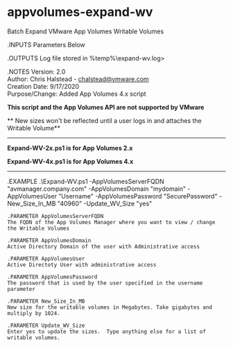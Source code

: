 # appvolumes-expand-wv
Batch Expand VMware App Volumes Writable Volumes

.INPUTS
  Parameters Below

.OUTPUTS
  Log file stored in %temp%\expand-wv.log>

.NOTES
  Version:  2.0 <br />
  Author:   Chris Halstead - chalstead@vmware.com <br />
  Creation Date:  9/17/2020 <br />
  Purpose/Change: Added App Volumes 4.x script<br/>

  **This script and the App Volumes API are not supported by VMware**<br />

** New sizes won't be reflected until a user logs in and attaches the Writable Volume**

------

**Expand-WV-2x.ps1 is for App Volumes 2.x**

**Expand-WV-4x.ps1 is for App Volumes 4.x**

------

.EXAMPLE
 .\Expand-WV.ps1 
        -AppVolumesServerFQDN "avmanager.company.com"
        -AppVolumesDomain "mydomain" 
        -AppVolumesUser "Username" 
        -AppVolumesPassword "SecurePassword" 
        -New_Size_In_MB "40960" 
        -Update_WV_Size "yes" 

    .PARAMETER AppVolumesServerFQDN
    The FQDN of the App Volumes Manager where you want to view / change the Writable Volumes
    
    .PARAMETER AppVolumesDomain
    Active Directory Domain of the user with Administrative access
    
    .PARAMETER AppVolumesUser
    Active Directoty User with administrative access
    
    .PARAMETER AppVolumesPassword
    The password that is used by the user specified in the username parameter
    
    .PARAMETER New_Size_In_MB
    New size for the writable volumes in Megabytes. Take gigabytes and multiply by 1024.
    
    .PARAMETER Update_WV_Size
    Enter yes to update the sizes.  Type anything else for a list of writable volumes.
